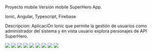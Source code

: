 Proyecto mobile Versión mobile SuperHero App.

Ionic, Angular, Typescript, Firebase

Descripcion:
 AplicaciÓn Ionic que permite la gestión de usuarios como administrador del sistema y en vista usuario explora personajes de API SuperHero.

![](screenshots/1.jpg) 
![](screenshots/2.jpg) 
![](screenshots/3.JPG) 
![](screenshots/4.JPG) 
![](screenshots/5.JPG) 
![](screenshots/6.JPG) 
![](screenshots/7.jpg) 
![](screenshots/8.jpg) 
![](screenshots/9.jpg) 


